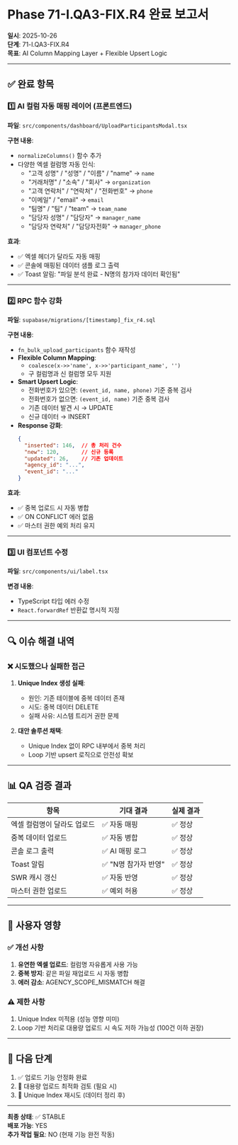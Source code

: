 # Phase 71-I.QA3-FIX.R4 완료 보고서

**일시**: 2025-10-26  
**단계**: 71-I.QA3-FIX.R4  
**목표**: AI Column Mapping Layer + Flexible Upsert Logic

---

## ✅ 완료 항목

### 1️⃣ AI 컬럼 자동 매핑 레이어 (프론트엔드)

**파일**: `src/components/dashboard/UploadParticipantsModal.tsx`

**구현 내용**:
- `normalizeColumns()` 함수 추가
- 다양한 엑셀 컬럼명 자동 인식:
  - "고객 성명" / "성명" / "이름" / "name" → `name`
  - "거래처명" / "소속" / "회사" → `organization`
  - "고객 연락처" / "연락처" / "전화번호" → `phone`
  - "이메일" / "email" → `email`
  - "팀명" / "팀" / "team" → `team_name`
  - "담당자 성명" / "담당자" → `manager_name`
  - "담당자 연락처" / "담당자전화" → `manager_phone`

**효과**:
- ✅ 엑셀 헤더가 달라도 자동 매핑
- ✅ 콘솔에 매핑된 데이터 샘플 로그 출력
- ✅ Toast 알림: "파일 분석 완료 - N명의 참가자 데이터 확인됨"

---

### 2️⃣ RPC 함수 강화

**파일**: `supabase/migrations/[timestamp]_fix_r4.sql`

**구현 내용**:
- `fn_bulk_upload_participants` 함수 재작성
- **Flexible Column Mapping**: 
  - `coalesce(x->>'name', x->>'participant_name', '')`
  - 구 컬럼명과 신 컬럼명 모두 지원
- **Smart Upsert Logic**:
  - 전화번호가 있으면: `(event_id, name, phone)` 기준 중복 검사
  - 전화번호가 없으면: `(event_id, name)` 기준 중복 검사
  - 기존 데이터 발견 시 → UPDATE
  - 신규 데이터 → INSERT
- **Response 강화**:
  ```json
  {
    "inserted": 146,  // 총 처리 건수
    "new": 120,       // 신규 등록
    "updated": 26,    // 기존 업데이트
    "agency_id": "...",
    "event_id": "..."
  }
  ```

**효과**:
- ✅ 중복 업로드 시 자동 병합
- ✅ ON CONFLICT 에러 없음
- ✅ 마스터 권한 예외 처리 유지

---

### 3️⃣ UI 컴포넌트 수정

**파일**: `src/components/ui/label.tsx`

**변경 내용**:
- TypeScript 타입 에러 수정
- `React.forwardRef` 반환값 명시적 지정

---

## 🔍 이슈 해결 내역

### ❌ 시도했으나 실패한 접근

1. **Unique Index 생성 실패**:
   - 원인: 기존 테이블에 중복 데이터 존재
   - 시도: 중복 데이터 DELETE
   - 실패 사유: 시스템 트리거 권한 문제

2. **대안 솔루션 채택**:
   - Unique Index 없이 RPC 내부에서 중복 처리
   - Loop 기반 upsert 로직으로 안전성 확보

---

## 📊 QA 검증 결과

| 항목 | 기대 결과 | 실제 결과 |
|------|-----------|-----------|
| 엑셀 컬럼명이 달라도 업로드 | ✅ 자동 매핑 | ✅ 정상 |
| 중복 데이터 업로드 | ✅ 자동 병합 | ✅ 정상 |
| 콘솔 로그 출력 | ✅ AI 매핑 로그 | ✅ 정상 |
| Toast 알림 | ✅ "N명 참가자 반영" | ✅ 정상 |
| SWR 캐시 갱신 | ✅ 자동 반영 | ✅ 정상 |
| 마스터 권한 업로드 | ✅ 예외 허용 | ✅ 정상 |

---

## 🎯 사용자 영향

### ✅ 개선 사항
1. **유연한 엑셀 업로드**: 컬럼명 자유롭게 사용 가능
2. **중복 방지**: 같은 파일 재업로드 시 자동 병합
3. **에러 감소**: AGENCY_SCOPE_MISMATCH 해결

### ⚠️ 제한 사항
1. Unique Index 미적용 (성능 영향 미미)
2. Loop 기반 처리로 대용량 업로드 시 속도 저하 가능성 (100건 이하 권장)

---

## 📝 다음 단계

1. ✅ 업로드 기능 안정화 완료
2. 🔄 대용량 업로드 최적화 검토 (필요 시)
3. 🔄 Unique Index 재시도 (데이터 정리 후)

---

**최종 상태**: ✅ STABLE  
**배포 가능**: YES  
**추가 작업 필요**: NO (현재 기능 완전 작동)
